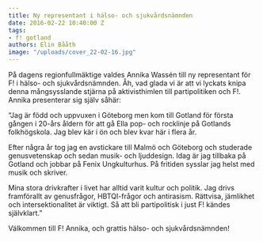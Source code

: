 ```yaml
---
title: Ny representant i hälso- och sjukvårdsnämnden
date: 2016-02-22 10:40:00 Z
tags:
- f! gotland
authors: Elin Bååth
image: "/uploads/cover_22-02-16.jpg"
---
```


På dagens regionfullmäktige valdes Annika Wassén till ny representant för F! i hälso- och sjukvårdsnämnden. Åh, vad glada vi är att vi lyckats knipa denna mångsysslande stjärna på aktivisthimlen till partipolitiken och F!. Annika presenterar sig själv såhär:

“Jag är född och uppvuxen i Göteborg men kom till Gotland för första gången i 20-års åldern för att gå Ella pop- och rocklinje på Gotlands folkhögskola. Jag blev kär i ön och blev kvar här i flera år.

Efter några år tog jag en avstickare till Malmö och Göteborg och studerade genusvetenskap och sedan musik- och ljuddesign. Idag är jag tillbaka på Gotland och jobbar på Fenix Ungkulturhus. På fritiden sysslar jag helst med musik och skriver.

Mina stora drivkrafter i livet har alltid varit kultur och politik. Jag drivs framförallt av genusfrågor, HBTQI-frågor och antirasism. Rättvisa, jämlikhet och intersektionalitet är viktigt. Så att bli partipolitisk i just F! kändes självklart.”

Välkommen till F! Annika, och grattis hälso- och sjukvårdsnämnden!
